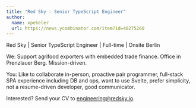 ```yaml
---
title: "Red Sky : Senior TypeScript Engineer"
author:
  name: xpekeler
  url: https://news.ycombinator.com/item?id=40275260
---
```

Red Sky | Senior TypeScript Engineer | Full-time | Onsite Berlin

We: Support agrifood exporters with embedded trade finance. Office in Prenzlauer Berg. Mission-driven.

You: Like to collaborate in-person, proactive pair programmer, full-stack SPA experience including DB and ops, want to use Svelte, prefer simplicity, not a resume-driven developer, good communicator.

Interested? Send your CV to engineering@redsky.io.
